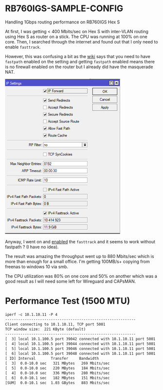 # RB760IGS-SAMPLE-CONFIG
Handling 1Gbps routing performance on RB760IGS Hex S

At first, I was getting < 400 Mbits/sec on Hex S with inter-VLAN routing using Hex S as router on a stick. The CPU was running at 100% on one core. Then, I searched through the internet and found out that I only need to enable `fasttrack`. 

However, this was confusing a bit as the [wiki](https://wiki.mikrotik.com/wiki/Manual:IP/Fasttrack) says that you need to have `fastpath` enabled on the setting and getting `fastpath` enabled means there is no firewall enabled on the router but I already did have the masquerade NAT.

![fasttrack](fasttrack_active.PNG)

Anyway, I went on and [enabled](https://github.com/krisachai/RB760IGS-SAMPLE-CONFIG/blob/837dae2167d95633ca310680d94330633dbeb7de/config.txt#L66-L69) the `fasttrack` and it seems to work without fastpath ? (I have no idea).

The result was amazing the throughput went up to 880 Mbits/sec which is more than enough for a small office. I'm getting 100MB/s+ copying from freenas to windows 10 via smb. 

The CPU utilization was 80% on one core and 50% on another which was a good result as I will need some left for Wireguard and CAPsMAN.


# Performance Test (1500 MTU)
```
iperf -c 10.1.10.11 -P 4
------------------------------------------------------------
Client connecting to 10.1.10.11, TCP port 5001
TCP window size:  221 KByte (default)
------------------------------------------------------------
[  3] local 10.1.100.5 port 39042 connected with 10.1.10.11 port 5001
[  4] local 10.1.100.5 port 39044 connected with 10.1.10.11 port 5001
[  5] local 10.1.100.5 port 39046 connected with 10.1.10.11 port 5001
[  6] local 10.1.100.5 port 39048 connected with 10.1.10.11 port 5001
[ ID] Interval       Transfer     Bandwidth
[  3]  0.0-10.0 sec   321 MBytes   269 Mbits/sec
[  5]  0.0-10.0 sec   220 MBytes   184 Mbits/sec
[  4]  0.0-10.0 sec   336 MBytes   280 Mbits/sec
[  6]  0.0-10.1 sec   182 MBytes   151 Mbits/sec
[SUM]  0.0-10.1 sec  1.03 GBytes   883 Mbits/sec
```
